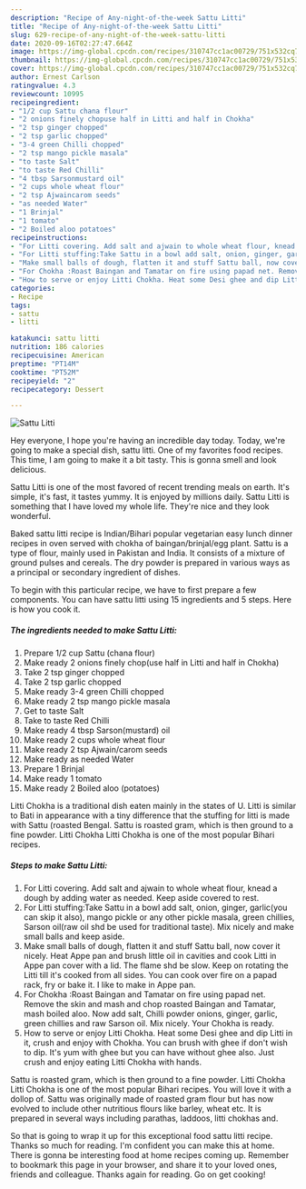 ```yaml
---
description: "Recipe of Any-night-of-the-week Sattu Litti"
title: "Recipe of Any-night-of-the-week Sattu Litti"
slug: 629-recipe-of-any-night-of-the-week-sattu-litti
date: 2020-09-16T02:27:47.664Z
image: https://img-global.cpcdn.com/recipes/310747cc1ac00729/751x532cq70/sattu-litti-recipe-main-photo.jpg
thumbnail: https://img-global.cpcdn.com/recipes/310747cc1ac00729/751x532cq70/sattu-litti-recipe-main-photo.jpg
cover: https://img-global.cpcdn.com/recipes/310747cc1ac00729/751x532cq70/sattu-litti-recipe-main-photo.jpg
author: Ernest Carlson
ratingvalue: 4.3
reviewcount: 10995
recipeingredient:
- "1/2 cup Sattu chana flour"
- "2 onions finely chopuse half in Litti and half in Chokha"
- "2 tsp ginger chopped"
- "2 tsp garlic chopped"
- "3-4 green Chilli chopped"
- "2 tsp mango pickle masala"
- "to taste Salt"
- "to taste Red Chilli"
- "4 tbsp Sarsonmustard oil"
- "2 cups whole wheat flour"
- "2 tsp Ajwaincarom seeds"
- "as needed Water"
- "1 Brinjal"
- "1 tomato"
- "2 Boiled aloo potatoes"
recipeinstructions:
- "For Litti covering. Add salt and ajwain to whole wheat flour, knead a dough by adding water as needed. Keep aside covered to rest."
- "For Litti stuffing:Take Sattu in a bowl add salt, onion, ginger, garlic(you can skip it also), mango pickle or any other pickle masala, green chillies, Sarson oil(raw oil shd be used for traditional taste). Mix nicely and make small balls and keep aside."
- "Make small balls of dough, flatten it and stuff Sattu ball, now cover it nicely. Heat Appe pan and brush little oil in cavities and cook Litti in Appe pan cover with a lid. The flame shd be slow. Keep on rotating the Litti till it&#39;s cooked from all sides. You can cook over fire on a papad rack, fry or bake it. I like to make in Appe pan."
- "For Chokha :Roast Baingan and Tamatar on fire using papad net. Remove the skin and mash and chop roasted Baingan and Tamatar, mash boiled aloo. Now add salt, Chilli powder onions, ginger, garlic, green chillies and raw Sarson oil. Mix nicely. Your Chokha is ready."
- "How to serve or enjoy Litti Chokha. Heat some Desi ghee and dip Litti in it, crush and enjoy with Chokha. You can brush with ghee if don&#39;t wish to dip. It&#39;s yum with ghee but you can have without ghee also. Just crush and enjoy eating Litti Chokha with hands."
categories:
- Recipe
tags:
- sattu
- litti

katakunci: sattu litti 
nutrition: 186 calories
recipecuisine: American
preptime: "PT14M"
cooktime: "PT52M"
recipeyield: "2"
recipecategory: Dessert

---
```



![Sattu Litti](https://img-global.cpcdn.com/recipes/310747cc1ac00729/751x532cq70/sattu-litti-recipe-main-photo.jpg)

Hey everyone, I hope you're having an incredible day today. Today, we're going to make a special dish, sattu litti. One of my favorites food recipes. This time, I am going to make it a bit tasty. This is gonna smell and look delicious.

Sattu Litti is one of the most favored of recent trending meals on earth. It's simple, it's fast, it tastes yummy. It is enjoyed by millions daily. Sattu Litti is something that I have loved my whole life. They're nice and they look wonderful.

Baked sattu litti recipe is Indian/Bihari popular vegetarian easy lunch dinner recipes in oven served with chokha of baingan/brinjal/egg plant. Sattu is a type of flour, mainly used in Pakistan and India. It consists of a mixture of ground pulses and cereals. The dry powder is prepared in various ways as a principal or secondary ingredient of dishes.


To begin with this particular recipe, we have to first prepare a few components. You can have sattu litti using 15 ingredients and 5 steps. Here is how you cook it.

<!--inarticleads1-->

##### The ingredients needed to make Sattu Litti:

1. Prepare 1/2 cup Sattu (chana flour)
1. Make ready 2 onions finely chop(use half in Litti and half in Chokha)
1. Take 2 tsp ginger chopped
1. Take 2 tsp garlic chopped
1. Make ready 3-4 green Chilli chopped
1. Make ready 2 tsp mango pickle masala
1. Get to taste Salt
1. Take to taste Red Chilli
1. Make ready 4 tbsp Sarson(mustard) oil
1. Make ready 2 cups whole wheat flour
1. Make ready 2 tsp Ajwain/carom seeds
1. Make ready as needed Water
1. Prepare 1 Brinjal
1. Make ready 1 tomato
1. Make ready 2 Boiled aloo (potatoes)


Litti Chokha is a traditional dish eaten mainly in the states of U. Litti is similar to Bati in appearance with a tiny difference that the stuffing for litti is made with Sattu (roasted Bengal. Sattu is roasted gram, which is then ground to a fine powder. Litti Chokha Litti Chokha is one of the most popular Bihari recipes. 

<!--inarticleads2-->

##### Steps to make Sattu Litti:

1. For Litti covering. Add salt and ajwain to whole wheat flour, knead a dough by adding water as needed. Keep aside covered to rest.
1. For Litti stuffing:Take Sattu in a bowl add salt, onion, ginger, garlic(you can skip it also), mango pickle or any other pickle masala, green chillies, Sarson oil(raw oil shd be used for traditional taste). Mix nicely and make small balls and keep aside.
1. Make small balls of dough, flatten it and stuff Sattu ball, now cover it nicely. Heat Appe pan and brush little oil in cavities and cook Litti in Appe pan cover with a lid. The flame shd be slow. Keep on rotating the Litti till it&#39;s cooked from all sides. You can cook over fire on a papad rack, fry or bake it. I like to make in Appe pan.
1. For Chokha :Roast Baingan and Tamatar on fire using papad net. Remove the skin and mash and chop roasted Baingan and Tamatar, mash boiled aloo. Now add salt, Chilli powder onions, ginger, garlic, green chillies and raw Sarson oil. Mix nicely. Your Chokha is ready.
1. How to serve or enjoy Litti Chokha. Heat some Desi ghee and dip Litti in it, crush and enjoy with Chokha. You can brush with ghee if don&#39;t wish to dip. It&#39;s yum with ghee but you can have without ghee also. Just crush and enjoy eating Litti Chokha with hands.


Sattu is roasted gram, which is then ground to a fine powder. Litti Chokha Litti Chokha is one of the most popular Bihari recipes. You will love it with a dollop of. Sattu was originally made of roasted gram flour but has now evolved to include other nutritious flours like barley, wheat etc. It is prepared in several ways including parathas, laddoos, litti chokhas and. 

So that is going to wrap it up for this exceptional food sattu litti recipe. Thanks so much for reading. I'm confident you can make this at home. There is gonna be interesting food at home recipes coming up. Remember to bookmark this page in your browser, and share it to your loved ones, friends and colleague. Thanks again for reading. Go on get cooking!
